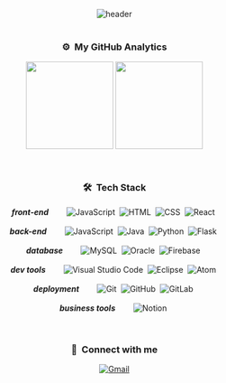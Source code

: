<div align="center">

![header](https://capsule-render.vercel.app/api?type=Wave&color=0:463DAE,50:2B89AB,100:82AF91&fontColor=CAD1D8&height=220&section=header&text=Welcome%20to&desc=go-nagyeong's%20Github&descAlignY=76&descAlign=65&descSize=25&animation=fadeIn&fontSize=90)  
&nbsp;

### ⚙️ &nbsp;My GitHub Analytics
<p></p>

<img style="height:155px;" src="https://github-readme-stats.vercel.app/api?username=go-nagyeong&text_color=CAD1D8&bg_color=0E1116&border_radius=30&hide=contribs&show_icons=true&custom_title=My Github Stats"/>
<img style="height:155px" src="https://github-readme-stats.vercel.app/api/top-langs/?username=go-nagyeong&text_color=CAD1D8&bg_color=0E1116&border_radius=30&layout=compact"/>
  
&nbsp;

### 🛠 &nbsp;Tech Stack
<p></p>

***front-end***　　
![JavaScript](https://img.shields.io/badge/JavaScript-black?style=flat-square&logo=javascript&logoColor=F3E050)&nbsp;
![HTML](https://img.shields.io/badge/HTML5-EDEEF0?style=flat-square&logo=HTML5&logoColor=D65C37)&nbsp;
![CSS](https://img.shields.io/badge/CSS3-EDEEF0?style=flat-square&logo=CSS3&logoColor=3371B3)&nbsp;
![React](https://img.shields.io/badge/React-222222?style=flat-square&logo=React&logoColor=66D0F1)&nbsp;

***back-end***　　
![JavaScript](https://img.shields.io/badge/JavaScript-black?style=flat-square&logo=javascript&logoColor=F3E050)&nbsp;
![Java](https://img.shields.io/badge/Java-white?style=flat-square&logo=Java&logoColor=CF342F)&nbsp;
![Python](https://img.shields.io/badge/Python-white?style=flat-square&logo=Python&logoColor=4672A1)&nbsp;
![Flask](https://img.shields.io/badge/Flask-white?style=flat-square&logo=Flask&logoColor=black)&nbsp;

***database***　　
![MySQL](https://img.shields.io/badge/Mysql-white?style=flat-square&logo=Mysql&logoColor=557F9A)&nbsp;
![Oracle](https://img.shields.io/badge/Oracle-white?style=flat-square&logo=Oracle&logoColor=B84F3C)&nbsp;
![Firebase](https://img.shields.io/badge/Firebase-white?style=flat-square&logo=Firebase&logoColor=F7CD51)&nbsp;
  
***dev tools***　　
![Visual Studio Code](https://img.shields.io/badge/Visual%20Studio%20Code-white?style=flat-square&logo=Visual%20Studio%20Code&logoColor=3E82CA)&nbsp;
![Eclipse](https://img.shields.io/badge/Eclipse-white?style=flat-square&logo=Eclipse%20IDE&logoColor=423782)&nbsp;
![Atom](https://img.shields.io/badge/Atom-74B382?style=flat-square&logo=Atom&logoColor=white)&nbsp;

***deployment***　　
![Git](https://img.shields.io/badge/Git-white?style=flat-square&logo=Git&logoColor=E25A38)&nbsp;
![GitHub](https://img.shields.io/badge/GitHub-white?style=flat-square&logo=GitHub&logoColor=black)&nbsp;
![GitLab](https://img.shields.io/badge/GitHub-white?style=flat-square&logo=GitLab)&nbsp;
  
***business tools***　　
![Notion](https://img.shields.io/badge/Notion-white?style=flat-square&logo=Notion&logoColor=black)&nbsp;
  
&nbsp;

### 📧 &nbsp;Connect with me
<p></p>

[![Gmail](https://img.shields.io/badge/ngkim.dev@gmail.com-C84031?style=flat-square&logo=Gmail&logoColor=white)](mailto:ngkim.dev@gmail.com)

</div>
